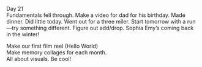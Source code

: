 Day 21  
Fundamentals fell through. Make a video for dad for his birthday. Made dinner. Did little today. Went out for a three miler. Start tomorrow with a run—try something different. Figure out add/drop. Sophia Emy’s coming back in the winter\!

Make our first film reel (Hello World)   
Make memory collages for each month.   
All about visuals. Be cool\!
